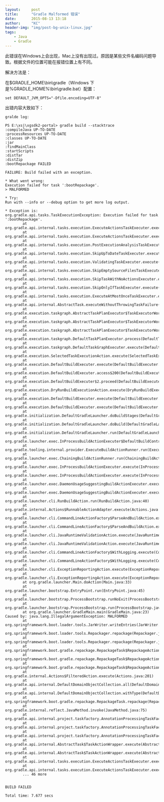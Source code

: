 ```yaml
---
layout:     post
title:      "Gradle Malformed 错误"
date:       2015-08-13 13:18
author:     "KC"
header-img: "img/post-bg-unix-linux.jpg"
tags:
    - Java
    - Gradle
---
```


此错误在Windows上会出现，Mac上没有出现过。原因是某些文件名编码问题导致。根据文件的位置可能在报错位置上有不同。

解决方法是：

在$GRADLE_HOME\bin\gradle（Windows 下是%GRADLE_HOME%\bin\gradle.bat）配置：

	set DEFAULT_JVM_OPTS="-Dfile.encoding=UTF-8"
	

出错内容大致如下：

`gralde log: `

	PS E:\xsj\xgsdk2-portal> gradle build --stacktrace
	:compileJava UP-TO-DATE
	:processResources UP-TO-DATE
	:classes UP-TO-DATE
	:jar
	:findMainClass
	:startScripts
	:distTar
	:distZip
	:bootRepackage FAILED
	
	FAILURE: Build failed with an exception.
	
	* What went wrong:
	Execution failed for task ':bootRepackage'.
	> MALFORMED
	
	* Try:
	Run with --info or --debug option to get more log output.
	
	* Exception is:
	org.gradle.api.tasks.TaskExecutionException: Execution failed for task ':bootRepackage'.
	        at org.gradle.api.internal.tasks.execution.ExecuteActionsTaskExecuter.executeActions(ExecuteActionsTaskExecuter.java:69)
	        at org.gradle.api.internal.tasks.execution.ExecuteActionsTaskExecuter.execute(ExecuteActionsTaskExecuter.java:46)
	        at org.gradle.api.internal.tasks.execution.PostExecutionAnalysisTaskExecuter.execute(PostExecutionAnalysisTaskExecuter.java:35)
	        at org.gradle.api.internal.tasks.execution.SkipUpToDateTaskExecuter.execute(SkipUpToDateTaskExecuter.java:64)
	        at org.gradle.api.internal.tasks.execution.ValidatingTaskExecuter.execute(ValidatingTaskExecuter.java:58)
	        at org.gradle.api.internal.tasks.execution.SkipEmptySourceFilesTaskExecuter.execute(SkipEmptySourceFilesTaskExecuter.java:42)
	        at org.gradle.api.internal.tasks.execution.SkipTaskWithNoActionsExecuter.execute(SkipTaskWithNoActionsExecuter.java:52)
	        at org.gradle.api.internal.tasks.execution.SkipOnlyIfTaskExecuter.execute(SkipOnlyIfTaskExecuter.java:53)
	        at org.gradle.api.internal.tasks.execution.ExecuteAtMostOnceTaskExecuter.execute(ExecuteAtMostOnceTaskExecuter.java:43)
	        at org.gradle.api.internal.AbstractTask.executeWithoutThrowingTaskFailure(AbstractTask.java:310)
	        at org.gradle.execution.taskgraph.AbstractTaskPlanExecutor$TaskExecutorWorker.executeTask(AbstractTaskPlanExecutor.java:79)
	        at org.gradle.execution.taskgraph.AbstractTaskPlanExecutor$TaskExecutorWorker.processTask(AbstractTaskPlanExecutor.java:63)
	        at org.gradle.execution.taskgraph.AbstractTaskPlanExecutor$TaskExecutorWorker.run(AbstractTaskPlanExecutor.java:51)
	        at org.gradle.execution.taskgraph.DefaultTaskPlanExecutor.process(DefaultTaskPlanExecutor.java:23)
	        at org.gradle.execution.taskgraph.DefaultTaskGraphExecuter.execute(DefaultTaskGraphExecuter.java:88)
	        at org.gradle.execution.SelectedTaskExecutionAction.execute(SelectedTaskExecutionAction.java:37)
	        at org.gradle.execution.DefaultBuildExecuter.execute(DefaultBuildExecuter.java:62)
	        at org.gradle.execution.DefaultBuildExecuter.access$200(DefaultBuildExecuter.java:23)
	        at org.gradle.execution.DefaultBuildExecuter$2.proceed(DefaultBuildExecuter.java:68)
	        at org.gradle.execution.DryRunBuildExecutionAction.execute(DryRunBuildExecutionAction.java:32)
	        at org.gradle.execution.DefaultBuildExecuter.execute(DefaultBuildExecuter.java:62)
	        at org.gradle.execution.DefaultBuildExecuter.execute(DefaultBuildExecuter.java:55)
	        at org.gradle.initialization.DefaultGradleLauncher.doBuildStages(DefaultGradleLauncher.java:149)
	        at org.gradle.initialization.DefaultGradleLauncher.doBuild(DefaultGradleLauncher.java:106)
	        at org.gradle.initialization.DefaultGradleLauncher.run(DefaultGradleLauncher.java:86)
	        at org.gradle.launcher.exec.InProcessBuildActionExecuter$DefaultBuildController.run(InProcessBuildActionExecuter.java:90)
	        at org.gradle.tooling.internal.provider.ExecuteBuildActionRunner.run(ExecuteBuildActionRunner.java:28)
	        at org.gradle.launcher.exec.ChainingBuildActionRunner.run(ChainingBuildActionRunner.java:35)
	        at org.gradle.launcher.exec.InProcessBuildActionExecuter.execute(InProcessBuildActionExecuter.java:41)
	        at org.gradle.launcher.exec.InProcessBuildActionExecuter.execute(InProcessBuildActionExecuter.java:28)
	        at org.gradle.launcher.exec.DaemonUsageSuggestingBuildActionExecuter.execute(DaemonUsageSuggestingBuildActionExecuter.java:50)
	        at org.gradle.launcher.exec.DaemonUsageSuggestingBuildActionExecuter.execute(DaemonUsageSuggestingBuildActionExecuter.java:27)
	        at org.gradle.launcher.cli.RunBuildAction.run(RunBuildAction.java:40)
	        at org.gradle.internal.Actions$RunnableActionAdapter.execute(Actions.java:169)
	        at org.gradle.launcher.cli.CommandLineActionFactory$ParseAndBuildAction.execute(CommandLineActionFactory.java:237)
	        at org.gradle.launcher.cli.CommandLineActionFactory$ParseAndBuildAction.execute(CommandLineActionFactory.java:210)
	        at org.gradle.launcher.cli.JavaRuntimeValidationAction.execute(JavaRuntimeValidationAction.java:35)
	        at org.gradle.launcher.cli.JavaRuntimeValidationAction.execute(JavaRuntimeValidationAction.java:24)
	        at org.gradle.launcher.cli.CommandLineActionFactory$WithLogging.execute(CommandLineActionFactory.java:206)
	        at org.gradle.launcher.cli.CommandLineActionFactory$WithLogging.execute(CommandLineActionFactory.java:169)
	        at org.gradle.launcher.cli.ExceptionReportingAction.execute(ExceptionReportingAction.java:33)
	        at org.gradle.launcher.cli.ExceptionReportingAction.execute(ExceptionReportingAction.java:22)
	        at org.gradle.launcher.Main.doAction(Main.java:33)
	        at org.gradle.launcher.bootstrap.EntryPoint.run(EntryPoint.java:45)
	        at org.gradle.launcher.bootstrap.ProcessBootstrap.runNoExit(ProcessBootstrap.java:54)
	        at org.gradle.launcher.bootstrap.ProcessBootstrap.run(ProcessBootstrap.java:35)
	        at org.gradle.launcher.GradleMain.main(GradleMain.java:23)
	Caused by: java.lang.IllegalArgumentException: MALFORMED
	        at org.springframework.boot.loader.tools.JarWriter.writeEntries(JarWriter.java:92)
	        at org.springframework.boot.loader.tools.Repackager.repackage(Repackager.java:179)
	        at org.springframework.boot.loader.tools.Repackager.repackage(Repackager.java:130)
	        at org.springframework.boot.gradle.repackage.RepackageTask$RepackageAction.repackage(RepackageTask.java:173)
	        at org.springframework.boot.gradle.repackage.RepackageTask$RepackageAction.execute(RepackageTask.java:138)
	        at org.springframework.boot.gradle.repackage.RepackageTask$RepackageAction.execute(RepackageTask.java:1)
	        at org.gradle.internal.Actions$FilteredAction.execute(Actions.java:201)
	        at org.gradle.api.internal.DefaultDomainObjectCollection.all(DefaultDomainObjectCollection.java:110)
	        at org.gradle.api.internal.DefaultDomainObjectCollection.withType(DefaultDomainObjectCollection.java:120)
	        at org.springframework.boot.gradle.repackage.RepackageTask.repackage(RepackageTask.java:89)
	        at org.gradle.internal.reflect.JavaMethod.invoke(JavaMethod.java:75)
	        at org.gradle.api.internal.project.taskfactory.AnnotationProcessingTaskFactory$StandardTaskAction.doExecute(AnnotationProcessingTaskFactory.java:226)
	        at org.gradle.api.internal.project.taskfactory.AnnotationProcessingTaskFactory$StandardTaskAction.execute(AnnotationProcessingTaskFactory.java:219)
	        at org.gradle.api.internal.project.taskfactory.AnnotationProcessingTaskFactory$StandardTaskAction.execute(AnnotationProcessingTaskFactory.java:208)
	        at org.gradle.api.internal.AbstractTask$TaskActionWrapper.execute(AbstractTask.java:589)
	        at org.gradle.api.internal.AbstractTask$TaskActionWrapper.execute(AbstractTask.java:572)
	        at org.gradle.api.internal.tasks.execution.ExecuteActionsTaskExecuter.executeAction(ExecuteActionsTaskExecuter.java:80)
	        at org.gradle.api.internal.tasks.execution.ExecuteActionsTaskExecuter.executeActions(ExecuteActionsTaskExecuter.java:61)
	        ... 46 more
	
	
	BUILD FAILED
	
	Total time: 7.677 secs